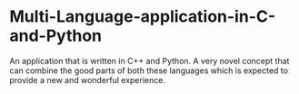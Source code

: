 # Multi-Language-application-in-C-and-Python
An application that is written in C++ and Python. A very novel concept that can combine the good parts of both these languages which is expected to provide a new and wonderful experience.
